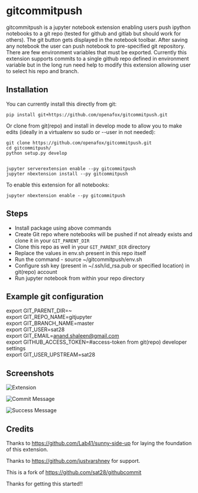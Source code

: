 # gitcommitpush

gitcommitpush is a jupyter notebook extension enabling users push ipython notebooks to a git repo (tested for github and gitlab but should work for others).
The git button gets displayed in the notebook toolbar. After saving any notebook
the user can push notebook to pre-specified git repository. There are few
environment variables that must be exported. Currently this extension supports
commits to a single github repo defined in environment variable but in the long
run need help to modify this extension allowing user to select his repo and branch.

## Installation

You can currently install this directly from git:

```
pip install git+https://github.com/openafox/gitcommitpush.git
```

Or clone from git(repo) and  install in develop mode to allow you to make edits
(ideally in a virtualenv so sudo or --user in not needed):

```
git clone https://github.com/openafox/gitcommitpush.git
cd gitcommitpush/
python setup.py develop


jupyter serverextension enable --py gitcommitpush
jupyter nbextension install --py gitcommitpush
```

To enable this extension for all notebooks:

```
jupyter nbextension enable --py gitcommitpush
```

## Steps

* Install package using above commands
* Create Git repo where notebooks will be pushed if not already exists and clone it in your `GIT_PARENT_DIR`
* Clone this repo as well in your `GIT_PARENT_DIR` directory
* Replace the values in env.sh present in this repo itself
* Run the command - source ~/gitcommitpush/env.sh
* Configure ssh key (present in ~/.ssh/id_rsa.pub or specified location) in git(repo) account
* Run jupyter notebook from within your repo directory

## Example git configuration
export GIT_PARENT_DIR=~ <br />
export GIT_REPO_NAME=gitjupyter <br />
export GIT_BRANCH_NAME=master <br />
export GIT_USER=sat28 <br />
export GIT_EMAIL=anand.shaleen@gmail.com <br />
export GITHUB_ACCESS_TOKEN=#access-token from git(repo) developer settings <br />
export GIT_USER_UPSTREAM=sat28 <br />

## Screenshots

![Extension](screens/extension.png?raw=true "Extension added to toolbar")

![Commit Message](screens/commit.png?raw=true "Commit Message")

![Success Message](screens/success.png?raw=true "Success Message")

## Credits

Thanks to https://github.com/Lab41/sunny-side-up for laying the foundation of this extension.

Thanks to https://github.com/justvarshney for support.

This is a fork of https://github.com/sat28/githubcommit

Thanks for getting this started!!

